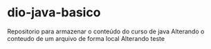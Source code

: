 # dio-java-basico
Repositorio para armazenar o conteúdo do curso de java
Alterando o conteudo de um arquivo de forma local
Alterando teste